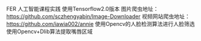 FER
人工智能课程实践 使用Tensorflow2.0版本 
图片爬虫地址：https://github.com/sczhengyabin/Image-Downloader 
视频网站爬虫地址：https://github.com/iawia002/annie
使用Opencv的人脸检测算法进行人脸筛选 
使用Opencv+Dlib算法提取嘴唇区域
